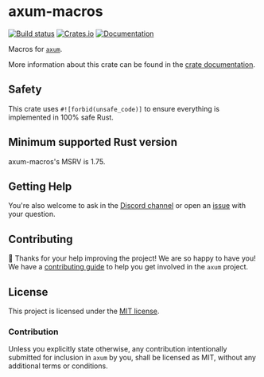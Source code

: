 # axum-macros

[![Build status](https://github.com/tokio-rs/axum/actions/workflows/CI.yml/badge.svg?branch=main)](https://github.com/tokio-rs/axum-macros/actions/workflows/CI.yml)
[![Crates.io](https://img.shields.io/crates/v/axum-macros)](https://crates.io/crates/axum-macros)
[![Documentation](https://docs.rs/axum-macros/badge.svg)](https://docs.rs/axum-macros)

Macros for [`axum`].

More information about this crate can be found in the [crate documentation][docs].

## Safety

This crate uses `#![forbid(unsafe_code)]` to ensure everything is implemented in 100% safe Rust.

## Minimum supported Rust version

axum-macros's MSRV is 1.75.

## Getting Help

You're also welcome to ask in the [Discord channel][chat] or open an [issue]
with your question.

## Contributing

🎈 Thanks for your help improving the project! We are so happy to have
you! We have a [contributing guide][contributing] to help you get involved in the
`axum` project.

## License

This project is licensed under the [MIT license][license].

### Contribution

Unless you explicitly state otherwise, any contribution intentionally submitted
for inclusion in `axum` by you, shall be licensed as MIT, without any
additional terms or conditions.

[`axum`]: https://crates.io/crates/axum
[chat]: https://discord.gg/tokio
[contributing]: /CONTRIBUTING.md
[docs]: https://docs.rs/axum-macros
[license]: /axum-macros/LICENSE
[issue]: https://github.com/tokio-rs/axum/issues/new
